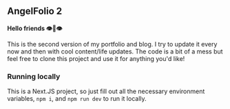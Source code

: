 ## AngelFolio 2

**Hello friends 👁️👅👁️**

This is the second version of my portfolio and blog. I try to update it every now and then with cool content/life updates. The code is a bit of a mess but feel free to clone this project and use it for anything you'd like!

### Running locally
This is a Next.JS project, so just fill out all the necessary environment variables, `npm i`, and `npm run dev` to run it locally.
